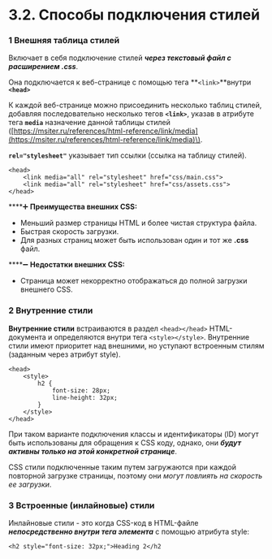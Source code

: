 # 3.2. Способы подключения стилей

### 1 Внешняя таблица стилей <a id="_21"></a>

Включает в себя подключение стилей _**через текстовый файл с расширением .css**_.

Она подключается к веб-странице с помощью тега **`<link>`**внутри **`<head>`**

К каждой веб-странице можно присоединить несколько таблиц стилей, добавляя последовательно несколько тегов **`<link>`**, указав в атрибуте тега **`media`** назначение данной таблицы стилей \([https://msiter.ru/references/html-reference/link/media](https://msiter.ru/references/html-reference/link/media)\). 

**`rel="stylesheet"`** указывает тип ссылки \(ссылка на таблицу стилей\).

```text
<head>
    <link media="all" rel="stylesheet" href="css/main.css">
    <link media="all" rel="stylesheet" href="css/assets.css">
</head>
```

\*\*\*\*➕ **Преимущества внешних CSS:**

* Меньший размер страницы HTML и более чистая структура файла.
* Быстрая скорость загрузки.
* Для разных страниц может быть использован один и тот же **.css** файл.

\*\*\*\*➖ **Недостатки внешних CSS:**

* Страница может некорректно отображаться до полной загрузки внешнего CSS.

###  <a id="_22"></a>

### 2 Внутренние стили <a id="_22"></a>

**Внутренние стили** встраиваются в раздел `<head></head>` HTML-документа и определяются внутри тега `<style></style>`. Внутренние стили имеют приоритет над внешними, но уступают встроенным стилям \(заданным через атрибут style\).

```text
<head>
    <style>
        h2 {
            font-size: 28px;
            line-height: 32px;
        }
    </style>
</head>
```

При таком варианте подключения классы и идентификаторы \(ID\) могут быть использованы для обращения к CSS коду, однако, они _**будут активны только на этой конкретной странице**_.

 CSS стили подключенные таким путем загружаются при каждой повторной загрузке страницы, поэтому они _могут повлиять на скорость ее загрузки_.



### 3 Встроенные \(инлайновые\) стили <a id="_23"></a>

Инлайновые стили - это когда CSS-код в HTML-файле _**непосредственно внутри тега элемента**_ с помощью атрибута style:

```text
<h2 style="font-size: 32px;">Heading 2</h2
```

